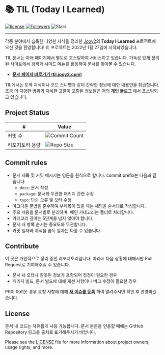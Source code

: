# 📚 TIL (Today I Learned)

[![license](https://img.shields.io/badge/license-MIT-blue.svg)](https://github.com/jooy2/TIL/blob/main/LICENSE) [![Followers](https://img.shields.io/github/followers/jooy2?style=social)](https://github.com/jooy2) ![Stars](https://img.shields.io/github/stars/jooy2/TIL?style=social)

---

각종 분야에서 습득한 다양한 지식을 정리한 [Jooy2](https://jooy2.com)의 **Today I Learned** 프로젝트에 오신 것을 환영합니다! 이 프로젝트는 2022년 1월 27일에 시작되었습니다.

TIL 문서는 아래 페이지에서 별도로 호스팅하여 서비스하고 있습니다. 가독성 있게 정리된 사이트에서 검색과 사이드 메뉴를 활용하여 문서를 찾아볼 수 있습니다.

- **[문서 페이지 바로가기 (til.jooy2.com)](https://til.jooy2.com)**

TIL에서는 토막 지식이나 코드 스니펫과 같이 간략한 정보에 대한 내용만을 취급합니다. 조금 더 다양한 범위와 자세한 고찰이 포함된 정보들은 저의 **[개인 블로그](https://jootc.com)** 에서 포스팅되고 있습니다.

## Project Status

| # | Value |
| --- | --- |
| 커밋 수 | ![Commit Count](https://img.shields.io/github/commit-activity/y/jooy2/TIL?label=) |
| 리포지토리 용량 | ![Repo Size](https://img.shields.io/github/repo-size/jooy2/TIL?label=) |

## Commit rules

- 문서 제목 및 커밋 메시지는 영문을 원칙으로 합니다. commit prefix는 다음과 같습니다:
  - `docs`: 문서 작성
  - `package`: 문서와 무관한 패키지 관련 수정
  - `typo`: 단순 오류 및 오타 수정
- 마크다운 문법을 준수하여 부제목이 있을 때는 헤딩을 순서대로 작성합니다.
- 주요 내용을 문서별로 분리하며, 메인 카테고리는 폴더로 처리합니다.
- 카테고리 깊이는 5단계를 넘지 않아야 합니다.
- 문서 내 항목 순서는 중요도와 무관합니다.
- 커밋 일자와 지식을 습득 일자는 다를 수 있습니다.

## Contribute

이 곳은 개인적으로 정리 중인 리포지토리입니다. 따라서 다음 상황에 대해서만 Pull Request로 기여해주실 수 있습니다.

- 문서 내 오타나 잘못된 정보가 포함되어 정정이 필요한 경우
- 패키지 빌드, 문서 빌드에 대해 개선 사항이나 버그 수정이 필요한 경우

PR이 어려운 경우 요청 사항에 대해 **[새 이슈를 등록](https://github.com/jooy2/TIL/issues)** 하여 알려주시면 확인 후 반영하겠습니다.

## License

문서 내 코드는 자유롭게 사용 가능합니다. 문서 본문을 인용할 때에는 GitHub Repository 링크를 출처로 표기해주시기 바랍니다.

Please see the [LICENSE](LICENSE) file for more information about project owners, usage rights, and more.
